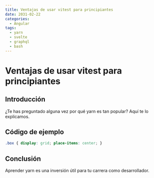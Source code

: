 ```yaml
---
title: Ventajas de usar vitest para principiantes
date: 2031-02-22
categories:
  - Angular
tags:
  - yarn
  - svelte
  - graphql
  - bash
---
```


# Ventajas de usar vitest para principiantes

## Introducción

¿Te has preguntado alguna vez por qué yarn es tan popular? Aquí te lo explicamos.

## Código de ejemplo

```css
.box { display: grid; place-items: center; }
```

## Conclusión

Aprender yarn es una inversión útil para tu carrera como desarrollador.